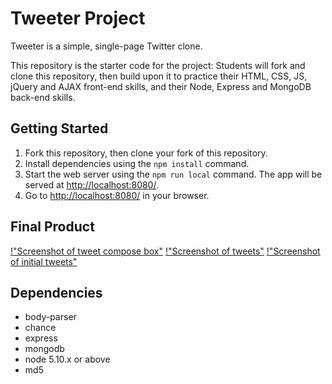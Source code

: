 # Tweeter Project

Tweeter is a simple, single-page Twitter clone.

This repository is the starter code for the project: Students will fork and clone this repository, then build upon it to practice their HTML, CSS, JS, jQuery and AJAX front-end skills, and their Node, Express and MongoDB back-end skills.

## Getting Started

1. Fork this repository, then clone your fork of this repository.
2. Install dependencies using the `npm install` command.
3. Start the web server using the `npm run local` command. The app will be served at <http://localhost:8080/>.
4. Go to <http://localhost:8080/> in your browser.

## Final Product
[!"Screenshot of tweet compose box"](https://github.com/fei-gao/tweeter/blob/master/docs/tweet-box.png)
[!"Screenshot of tweets"](https://github.com/fei-gao/tweeter/blob/master/docs/tweets.png)
[!"Screenshot of initial tweets"](https://github.com/fei-gao/tweeter/blob/master/docs/initial-tweets.png)

## Dependencies
- body-parser
- chance
- express
- mongodb
- node 5.10.x or above
- md5
